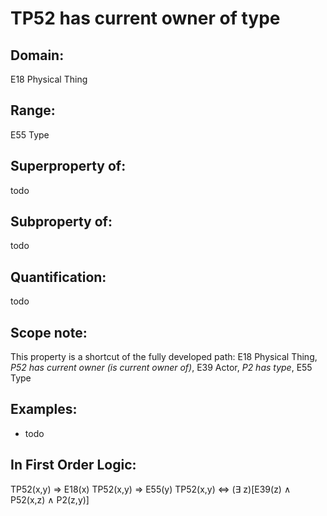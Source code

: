# TP52 has current owner of type

## Domain: 

E18 Physical Thing

## Range: 

E55 Type

## Superproperty of: 

todo

## Subproperty of: 

todo

## Quantification: 

todo

## Scope note: 

This property is a shortcut of the fully developed path: E18 Physical Thing, _P52 has current owner (is current owner of)_, E39 Actor, _P2 has type_, E55 Type

## Examples: 

* todo

## In First Order Logic: 

TP52(x,y) ⇒ E18(x)
TP52(x,y) ⇒ E55(y)
TP52(x,y) ⇔ (∃ z)[E39(z) ∧ P52(x,z) ∧ P2(z,y)]

